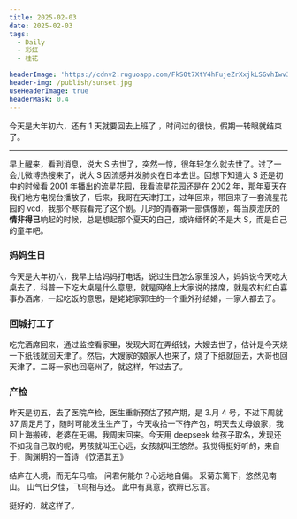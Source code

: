 ```yaml
---
title: 2025-02-03
date: 2025-02-03
tags:
  - Daily
  - 彩虹
  - 桂花

headerImage: 'https://cdnv2.ruguoapp.com/FkS0t7XtY4hFujeZrXxjkLSGvhIwv3.jpg'
header-img: /publish/sunset.jpg
useHeaderImage: true
headerMask: 0.4
---
```


今天是大年初六，还有 1 天就要回去上班了 ，时间过的很快，假期一转眼就结束了。

---

早上醒来，看到消息，说大 S 去世了，突然一惊，很年轻怎么就去世了。过了一会儿微博热搜来了，说大 S 因流感并发肺炎在日本去世。回想下知道大 S 还是初中的时候看 2001 年播出的流星花园，我看流星花园还是在 2002 年，那年夏天在我们地方电视台播放了，后来，我哥在天津打工，过年回来，带回来了一套流星花园的 vcd，我那个寒假看完了这个剧。儿时的青春第一部偶像剧，每当庾澄庆的**情非得已**响起的时候，总是想起那个夏天的自己，或许缅怀的不是大 S，而是自己的童年吧。

### 妈妈生日

今天是大年初六，我早上给妈妈打电话，说过生日怎么家里没人，妈妈说今天吃大桌去了，科普一下吃大桌是什么意思，就是网络上大家说的搂席，就是农村红白喜事办酒席，一起吃饭的意思，是姥姥家郭庄的一个重外孙结婚，一家人都去了。

### 回城打工了

吃完酒席回来，通过监控看家里，发现大哥在弄纸钱，大嫂去世了，估计是今天烧一下纸钱就回天津了。然后，大嫂家的娘家人也来了，烧了下纸就回去，大哥也回天津了。二哥一家也回亳州了，就这样，年过去了。

### 产检

昨天是初五，去了医院产检，医生重新预估了预产期，是 3.月 4 号，不过下周就 37 周足月了，随时可能发生生产了，今天收拾一下待产包，明天去丈母娘家，我回上海搬砖，老婆在无锡，我周末回来。今天用 deepseek 给孩子取名，发现还不如我自己取的呢，男孩就叫王心远，女孩就叫王悠然。我觉得挺好听的，来自于，陶渊明的一首诗 《饮酒其五》

结庐在人境，而无车马喧。
问君何能尔？心远地自偏。
采菊东篱下，悠然见南山。
山气日夕佳，飞鸟相与还。
此中有真意，欲辨已忘言。

挺好的，就这样了。





